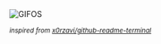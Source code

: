 <div align="justify">
<picture>
    <source media="(prefers-color-scheme: dark)" srcset="https://i.ibb.co/jk7vjfMB/output-gif.gif">
    <source media="(prefers-color-scheme: light)" srcset="https://i.ibb.co/jk7vjfMB/output-gif.gif">
    <img alt="GIFOS" src="https://i.ibb.co/jk7vjfMB/output-gif.gif">
</picture>

<sub><i>inspired from [x0rzavi/github-readme-terminal](https://github.com/x0rzavi/github-readme-terminal)</i></sub>

</div>

<!-- Image deletion URL: https://ibb.co/chzcs3FM/5829549304eb5336f72481c40ea27880 -->